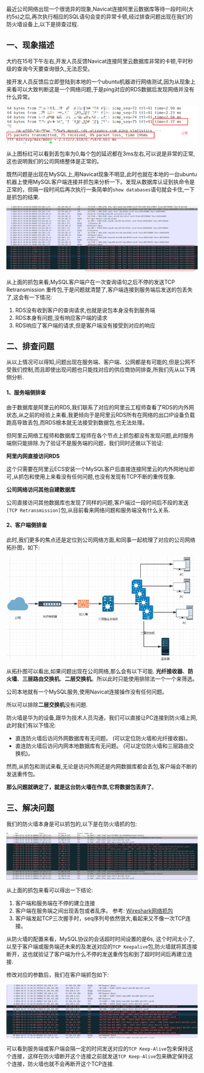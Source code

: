 最近公司网络出现一个很诡异的现象,Navicat连接阿里云数据库等待一段时间(大约5s)之后,再次执行相应的SQL语句会变的异常卡顿,经过排查问题出现在我们的防火墙设备上,以下是排查过程.

## 一、现象描述

大约在15号下午左右,开发人员反馈Navicat连接阿里云数据库非常的卡顿,平时秒级的查询今天要查询很久,无法忍受。

接开发人员反馈后立即登陆到本地的一个ubuntu机器进行网络测试,因为从现象上来看可以大致判断这是一个网络问题,于是ping对应的RDS数据后发现网络并没有什么异常。


![1571364084275](../static/images/network/1571364084275.png)

从上图标红可以看到丢包率为0,每个包的延迟都在3ms左右,可以说是非常的正常,这也说明我们的公司网络整体是正常的。

既然问题是出现在MySQL上,用Navicat现象不明显,此时也就在本地的一台ubuntu机器上使用MySQL客户端连接并抓包来分析一下。发现从数据库认证到执命令是正常的，但隔一段时间后再次执行一条简单的`show databases`语句就会卡住,一下是抓包的结果.

![1571364627507](../static/images/network/1571364627507.png)

从上面的抓包来看,MySQL客户端户在一次查询语句之后不停的发送TCP Retransmission 重传包,于是问题就清楚了,客户端连接到服务端后发送的包丢失了,这会有一下情况:

1. RDS没有收到客户的查询请求,也就是说包本身没有到服务端
2. RDS本身有问题,没有响应客户端的请求
3. RDS响应了客户端的请求,但是客户端没有接受到对应的响应

## 二、排查问题

从以上情况可以得知,问题出现在服务端、客户端、公网都是有可能的,但是公网不受我们控制,而且即使出现问题也只能找对应的供应商协同排查,所我们先从以下两侧分析.

#### 1、服务端侧排查

由于数据库是阿里云的RDS,我们联系了对应的阿里云工程师查看了RDS的内外网状态,从之前的经验上来看,我更倾向于是阿里云RDS所有在网络的出口IP设备负载跑高导致丢包,而RDS根本就无法接受到数据包,也无法处理。

但阿里云网络工程师和数据库工程师在各个节点上抓包都没有发现问题,此时服务端侧只能排除.为了验证不是服务端的问题，我们同时还做以下验证:

**阿里内网直接访问RDS**

这个只需要在阿里云ECS安装一个MySQL客户后直接连接阿里云的内外网地址即可,从抓包和使用上来看没有任何问题,也没有发现有TCP不断的重传现象.

**公司网络访问其他自建数据库**

公司直接访问其他数据库也发现了同样的问题,客户端过一段时间后不段的发送`[TCP Retransmission]`包,从目前看来网络问题和服务端没有什么关系.

#### 2、客户端侧排查

此时,我们更多的焦点还是定位到公司网络方面,和同事一起梳理了对应的公司网络拓扑图，如下:

![1571367817272](../static/images/network/1571367817272.png)

从拓扑图可以看出,如果问题出现在公司网络,那么会有以下可能. **光纤接收器**、**防火墙**、**三层路由交换机**、**二层交换机**。所以此时只能使用排除法一个一个来筛选。

公司本地就有一个MySQL服务,使用Navicat连接操作没有任何问题。

所以可以排除**二层交换机**没有问题.

防火墙是华为的设备,跟华为技术人员沟通，我们可以直接让PC连接到防火墙上网,此时我们有以下情况:

* 直连防火墙后访问外网数据库有无问题。 (可以定位防火墙和光纤接收器)。
* 直连防火墙后访问内网本地数据库有无问题。 (可以定位防火墙和三层路由交换机)。

然而,从抓包和测试来看,无论是访问外网还是内网数据库都会丢包,客户端会不断的发送重传包。

**那么问题就确定了，就是这台防火墙在作祟,它将数据包丢弃了**。

## 三、解决问题

我们的防火墙本身是可以抓包的,以下是在防火墙抓的包:

![1571368712632](../static/images/network/1571368712632.png)

从上面的抓包来看可以得出一下结论:

1. 客户端和服务端在不停的建立连接
2. 客户端在服务端之间出现丢包或者乱序。 参考: [Wireshark网络抓包]( https://www.cnblogs.com/strick/p/6261463.html )
3. 客户端发起TCP三次握手时，seq序列号依然很大,看起来又不像一次TCP连接。

从防火墙的配置来看，MySQL协议的会话超时时间设置的是6s, 这个时间太小了,以至于客户端或服务端还未来的及发送对应的`TCP Keepalive`包,防火墙就将其连接断开，这也就验证了客户端为什么不停的发送重传包和到了超时时间后再建立连接.

修改对应的参数后，我们在客户端抓包如下:

![1571371078463](../static/images/network/1571371078463.png)

可以看到服务端或客户端会隔一定的时间发送对应的`TCP Keep-Alive`包来保持这个连接，这样在防火墙断开这个连接之前就发送`TCP Keep-Alive`包来确定保持这个连接，防火墙也就不会再断开这个TCP连接.

